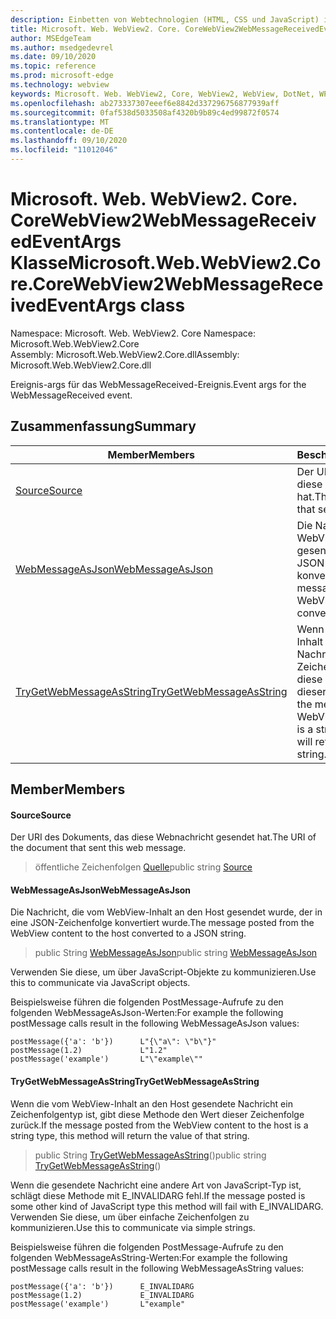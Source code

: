 ```yaml
---
description: Einbetten von Webtechnologien (HTML, CSS und JavaScript) in ihre systemeigenen Anwendungen mit dem Microsoft Edge WebView2-Steuerelement
title: Microsoft. Web. WebView2. Core. CoreWebView2WebMessageReceivedEventArgs
author: MSEdgeTeam
ms.author: msedgedevrel
ms.date: 09/10/2020
ms.topic: reference
ms.prod: microsoft-edge
ms.technology: webview
keywords: Microsoft. Web. WebView2, Core, WebView2, WebView, DotNet, WPF, WinForms, APP, Edge, CoreWebView2, CoreWebView2Controller, Browser Control, Edge HTML, Microsoft. Web. WebView2. Core. CoreWebView2WebMessageReceivedEventArgs
ms.openlocfilehash: ab273337307eeef6e8842d337296756877939aff
ms.sourcegitcommit: 0faf538d5033508af4320b9b89c4ed99872f0574
ms.translationtype: MT
ms.contentlocale: de-DE
ms.lasthandoff: 09/10/2020
ms.locfileid: "11012046"
---
```

# <span data-ttu-id="77a7a-104">Microsoft. Web. WebView2. Core. CoreWebView2WebMessageReceivedEventArgs Klasse</span><span class="sxs-lookup"><span data-stu-id="77a7a-104">Microsoft.Web.WebView2.Core.CoreWebView2WebMessageReceivedEventArgs class</span></span> 

<span data-ttu-id="77a7a-105">Namespace: Microsoft. Web. WebView2. Core </span><span class="sxs-lookup"><span data-stu-id="77a7a-105">Namespace: Microsoft.Web.WebView2.Core</span></span>\
<span data-ttu-id="77a7a-106">Assembly: Microsoft.Web.WebView2.Core.dll</span><span class="sxs-lookup"><span data-stu-id="77a7a-106">Assembly: Microsoft.Web.WebView2.Core.dll</span></span>

<span data-ttu-id="77a7a-107">Ereignis-args für das WebMessageReceived-Ereignis.</span><span class="sxs-lookup"><span data-stu-id="77a7a-107">Event args for the WebMessageReceived event.</span></span>

## <span data-ttu-id="77a7a-108">Zusammenfassung</span><span class="sxs-lookup"><span data-stu-id="77a7a-108">Summary</span></span>

 <span data-ttu-id="77a7a-109">Member</span><span class="sxs-lookup"><span data-stu-id="77a7a-109">Members</span></span>                        | <span data-ttu-id="77a7a-110">Beschreibungen</span><span class="sxs-lookup"><span data-stu-id="77a7a-110">Descriptions</span></span>
--------------------------------|---------------------------------------------
[<span data-ttu-id="77a7a-111">Source</span><span class="sxs-lookup"><span data-stu-id="77a7a-111">Source</span></span>](#source) | <span data-ttu-id="77a7a-112">Der URI des Dokuments, das diese Webnachricht gesendet hat.</span><span class="sxs-lookup"><span data-stu-id="77a7a-112">The URI of the document that sent this web message.</span></span>
[<span data-ttu-id="77a7a-113">WebMessageAsJson</span><span class="sxs-lookup"><span data-stu-id="77a7a-113">WebMessageAsJson</span></span>](#webmessageasjson) | <span data-ttu-id="77a7a-114">Die Nachricht, die vom WebView-Inhalt an den Host gesendet wurde, der in eine JSON-Zeichenfolge konvertiert wurde.</span><span class="sxs-lookup"><span data-stu-id="77a7a-114">The message posted from the WebView content to the host converted to a JSON string.</span></span>
[<span data-ttu-id="77a7a-115">TryGetWebMessageAsString</span><span class="sxs-lookup"><span data-stu-id="77a7a-115">TryGetWebMessageAsString</span></span>](#trygetwebmessageasstring) | <span data-ttu-id="77a7a-116">Wenn die vom WebView-Inhalt an den Host gesendete Nachricht ein Zeichenfolgentyp ist, gibt diese Methode den Wert dieser Zeichenfolge zurück.</span><span class="sxs-lookup"><span data-stu-id="77a7a-116">If the message posted from the WebView content to the host is a string type, this method will return the value of that string.</span></span>

## <span data-ttu-id="77a7a-117">Member</span><span class="sxs-lookup"><span data-stu-id="77a7a-117">Members</span></span>

#### <span data-ttu-id="77a7a-118">Source</span><span class="sxs-lookup"><span data-stu-id="77a7a-118">Source</span></span> 

<span data-ttu-id="77a7a-119">Der URI des Dokuments, das diese Webnachricht gesendet hat.</span><span class="sxs-lookup"><span data-stu-id="77a7a-119">The URI of the document that sent this web message.</span></span>

> <span data-ttu-id="77a7a-120">öffentliche Zeichenfolgen [Quelle](#source)</span><span class="sxs-lookup"><span data-stu-id="77a7a-120">public string [Source](#source)</span></span>

#### <span data-ttu-id="77a7a-121">WebMessageAsJson</span><span class="sxs-lookup"><span data-stu-id="77a7a-121">WebMessageAsJson</span></span> 

<span data-ttu-id="77a7a-122">Die Nachricht, die vom WebView-Inhalt an den Host gesendet wurde, der in eine JSON-Zeichenfolge konvertiert wurde.</span><span class="sxs-lookup"><span data-stu-id="77a7a-122">The message posted from the WebView content to the host converted to a JSON string.</span></span>

> <span data-ttu-id="77a7a-123">public String [WebMessageAsJson](#webmessageasjson)</span><span class="sxs-lookup"><span data-stu-id="77a7a-123">public string [WebMessageAsJson](#webmessageasjson)</span></span>

<span data-ttu-id="77a7a-124">Verwenden Sie diese, um über JavaScript-Objekte zu kommunizieren.</span><span class="sxs-lookup"><span data-stu-id="77a7a-124">Use this to communicate via JavaScript objects.</span></span>

<span data-ttu-id="77a7a-125">Beispielsweise führen die folgenden PostMessage-Aufrufe zu den folgenden WebMessageAsJson-Werten:</span><span class="sxs-lookup"><span data-stu-id="77a7a-125">For example the following postMessage calls result in the following WebMessageAsJson values:</span></span>

```
postMessage({'a': 'b'})      L"{\"a\": \"b\"}"
postMessage(1.2)             L"1.2"
postMessage('example')       L"\"example\""
```

#### <span data-ttu-id="77a7a-126">TryGetWebMessageAsString</span><span class="sxs-lookup"><span data-stu-id="77a7a-126">TryGetWebMessageAsString</span></span> 

<span data-ttu-id="77a7a-127">Wenn die vom WebView-Inhalt an den Host gesendete Nachricht ein Zeichenfolgentyp ist, gibt diese Methode den Wert dieser Zeichenfolge zurück.</span><span class="sxs-lookup"><span data-stu-id="77a7a-127">If the message posted from the WebView content to the host is a string type, this method will return the value of that string.</span></span>

> <span data-ttu-id="77a7a-128">public String [TryGetWebMessageAsString](#trygetwebmessageasstring)()</span><span class="sxs-lookup"><span data-stu-id="77a7a-128">public string [TryGetWebMessageAsString](#trygetwebmessageasstring)()</span></span>

<span data-ttu-id="77a7a-129">Wenn die gesendete Nachricht eine andere Art von JavaScript-Typ ist, schlägt diese Methode mit E_INVALIDARG fehl.</span><span class="sxs-lookup"><span data-stu-id="77a7a-129">If the message posted is some other kind of JavaScript type this method will fail with E_INVALIDARG.</span></span> <span data-ttu-id="77a7a-130">Verwenden Sie diese, um über einfache Zeichenfolgen zu kommunizieren.</span><span class="sxs-lookup"><span data-stu-id="77a7a-130">Use this to communicate via simple strings.</span></span>

<span data-ttu-id="77a7a-131">Beispielsweise führen die folgenden PostMessage-Aufrufe zu den folgenden WebMessageAsString-Werten:</span><span class="sxs-lookup"><span data-stu-id="77a7a-131">For example the following postMessage calls result in the following WebMessageAsString values:</span></span>

```
postMessage({'a': 'b'})      E_INVALIDARG
postMessage(1.2)             E_INVALIDARG
postMessage('example')       L"example"
```

